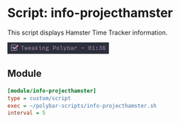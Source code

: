 # Script: info-projecthamster

This script displays Hamster Time Tracker information.

![info-projecthamster](screenshots/1.png)


## Module

```ini
[module/info-projecthamster]
type = custom/script
exec = ~/polybar-scripts/info-projecthamster.sh
interval = 5
```
